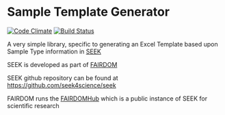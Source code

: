 # Sample Template Generator

[![Code Climate](https://codeclimate.com/github/seek4science/sample-template-generator-gem/badges/gpa.svg)](https://codeclimate.com/github/seek4science/sample-template-generator-gem)  [![Build Status](https://travis-ci.org/seek4science/sample-template-generator-gem.svg?branch=master)](https://travis-ci.org/seek4science/sample-template-generator-gem)


A very simple library, specific to generating an Excel Template based upon Sample Type information in [SEEK](http://seekscience.org)


SEEK is developed as part of [FAIRDOM](http://fair-dom.org)

SEEK github repository can be found at https://github.com/seek4science/seek

FAIRDOM runs the [FAIRDOMHub](https://fairdomhub.org) which is a public instance of SEEK for scientific research
